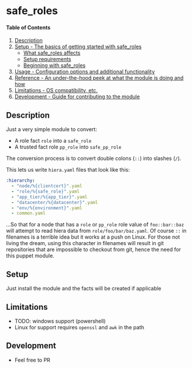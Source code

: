 # safe_roles

#### Table of Contents

1. [Description](#description)
1. [Setup - The basics of getting started with safe_roles](#setup)
    * [What safe_roles affects](#what-safe_roles-affects)
    * [Setup requirements](#setup-requirements)
    * [Beginning with safe_roles](#beginning-with-safe_roles)
1. [Usage - Configuration options and additional functionality](#usage)
1. [Reference - An under-the-hood peek at what the module is doing and how](#reference)
1. [Limitations - OS compatibility, etc.](#limitations)
1. [Development - Guide for contributing to the module](#development)

## Description

Just a very simple module to convert:

* A role fact `role` into a `safe_role` 
* A trusted fact role `pp_role` into `safe_pp_role`

The conversion process is to convert double colons (`::`) into slashes (`/`).

This lets us write `hiera.yaml` files that look like this:

```yaml
:hierarchy:
  - "node/%{clientcert}".yaml
  - "role/%{safe_role}".yaml
  - "app_tier/%{app_tier}".yaml
  - "datacenter/%{datacenter}".yaml
  - "env/%{environment}".yaml
  - common.yaml
```

...So that for a node that has a `role` or `pp_role` role value of `foo::bar::baz` will attempt to read hiera data from
`role/foo/bar/baz.yaml`.  Of course `::` in filenames is a terrible idea but it works at a push on Linux.  For those not
living the dream, using this character in filenames will result in git repositories that are impossible to checkout from
git, hence the need for this puppet module.

## Setup
Just install the module and the facts will be created if applicable

## Limitations
* TODO: windows support (powershell)
* Linux for support requires `openssl` and `awk` in the path

## Development

* Feel free to PR

